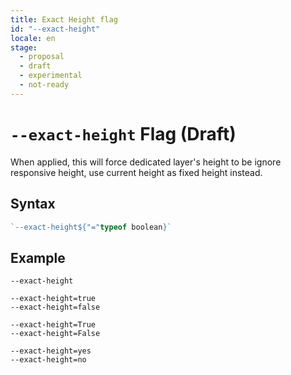 ```yaml
---
title: Exact Height flag
id: "--exact-height"
locale: en
stage:
  - proposal
  - draft
  - experimental
  - not-ready
---
```


# `--exact-height` Flag (Draft)

When applied, this will force dedicated layer's height to be ignore responsive height, use current height as fixed height instead.

## Syntax

```ts
`--exact-height${"="typeof boolean}`
```

## Example

```
--exact-height

--exact-height=true
--exact-height=false

--exact-height=True
--exact-height=False

--exact-height=yes
--exact-height=no
```
